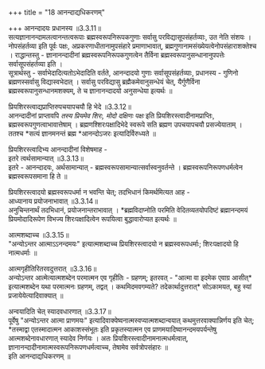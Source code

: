 +++
title = "18 आनन्दाद्यधिकरणम्"

+++
आनन्दादयः प्रधानस्य ॥3.3.11॥  
सत्यज्ञानानन्दामलत्वानन्तत्वरूपाः ब्रह्मस्वरूपनिरूपकगुणाः सर्वासु परविद्यासूपसंहर्तव्याः, उत नेति संशयः । नोपसंहर्तव्या इति पूर्वः पक्षः, अप्रकरणाधीतानामुपसंहारे प्रमाणाभावात्, ब्रह्मगुणानामसंख्येयत्वेनोपसंहाराशक्तेश्च । राद्धान्तस्तु - ज्ञानानन्दादीनां ब्रह्मस्वरूपनिरूपकगुणत्वेन तैर्विना ब्रह्मस्वरूपानुसन्धानानुपपत्तेः सर्वासूपसंहर्तव्या इति ।   
सूत्रार्थस्तु - सर्वाभेदादित्यतोऽभेदादिति वर्तते, आनन्दादयो गुणाः सर्वासूपसंहर्तव्याः, प्रधानस्य - गुणिनो ब्रह्मणस्सर्वासु विद्यास्वभेदात् । सर्वासु परविद्यासु ब्रह्मैकमेवानुसन्धेयं चेत्, यैर्गुणैर्विना ब्रह्मस्वरूपानुसन्धानमशक्यम्, ते च ज्ञानानन्दादयो अनुसन्धेया इत्यर्थः ॥

प्रियशिरस्त्वाद्यप्राप्तिरुपचयापचयौ हि भेदे ॥3.3.12॥  
आनन्दादीनां प्राप्तावपि *तस्य प्रियमेव शिरः, मोदो दक्षिणः पक्षः* इति प्रियशिरस्त्वादीनामप्राप्तिः, ब्रह्मस्वरूपगुणत्वाभावात्तेषाम् । ब्रह्मणश्शिरःपक्षादिभेदे स्वरूपे सति ब्रह्मण उपचयापचयौ प्रसज्येयाताम् । ततश्च *सत्यं ज्ञानमनन्तं ब्रह्म *आनन्दोऽजरः इत्यादिर्विरुध्यते ॥

प्रियशिरस्त्वादिभ्य आनन्दादीनां विशेषमाह -   
इतरे त्वर्थसामान्यात् ॥3.3.13॥  
इतरे - आनन्दादयः, अर्थसामान्यात् - ब्रह्मस्वरूपसामान्यात्सर्वास्वनुवर्तन्ते । ब्रह्मस्वरूपनिरूपणधर्मत्वेन ब्रह्मस्वरूपसमाना हि ते ॥

प्रियशिरस्त्वादयो ब्रह्मस्वरूपधर्मा न भवन्ति चेत्; तदभिधानं किमर्थमित्यत आह -  
आध्यानाय प्रयोजनाभावात् ॥3.3.14॥  
अनुचिन्तनार्थं तदभिधानं, प्रयोजनान्तराभावात् । *ब्रह्मविदाप्नोति परमिति वेदितव्यतयोपदिष्टं ब्रह्मानन्दमयं प्रियमोदादिरूपेण विभज्य शिरःपक्षादित्वेन रूपयित्वा बुद्धावारोप्यत इत्यर्थः ॥

आत्मशब्दाच्च ॥3.3.15॥  
"अन्योऽन्तर आत्माऽऽनन्दमयः" इत्यात्मशब्दाच्च प्रियशिरस्त्वादयो न ब्रह्मस्वरूपधर्माः; शिरःपक्षादयो हि नात्मधर्माः ॥

आत्मगृहीतिरितरवदुत्तरात् ॥3.3.16॥  
अन्योऽन्तर आत्मेत्यात्मशब्देन परमात्मन एव गृहीतिः - ग्रहणम्; इतरवत् - "आत्मा वा इदमेक एवाग्र आसीत्* इत्यात्मशब्देन यथा परमात्मनः ग्रहणम्, तद्वत् । कथमिदमवगम्यते? तदेकार्थादुत्तरात्* सोऽकामयत, बहु स्यां प्रजायेयेत्यादिवाक्यात् ॥

अन्वयादिति चेत् स्यादवधारणात् ॥3.3.17॥  
पूर्वेषु "अन्योऽन्तर आत्मा प्राणमयः" इत्यादिवाक्येष्वनात्मस्वप्यात्मशब्दान्वयात् कथमुत्तरवाक्यान्निर्णय इति चेत्; *तस्माद्वा एतस्मादात्मन आकाशस्संभूतः इति प्रकृतस्यात्मन एव प्राणमयादिष्वानन्दमयपर्यन्तेषु आत्मशब्देनावधारणात् स्यादेव निर्णयः । अतः प्रियशिरस्त्वादीनामनात्मधर्मत्वात्, ज्ञानानन्दादीनामात्मस्वरूपनिरूपणधर्मत्वाच्च, तेषामेव सर्वत्रोपसंहारः ॥   
इति आनन्दाद्यधिकरणम् ॥